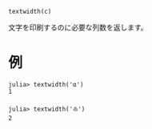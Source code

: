 ```
textwidth(c)
```

文字を印刷するのに必要な列数を返します。

# 例

```jldoctest
julia> textwidth('α')
1

julia> textwidth('⛵')
2
```
